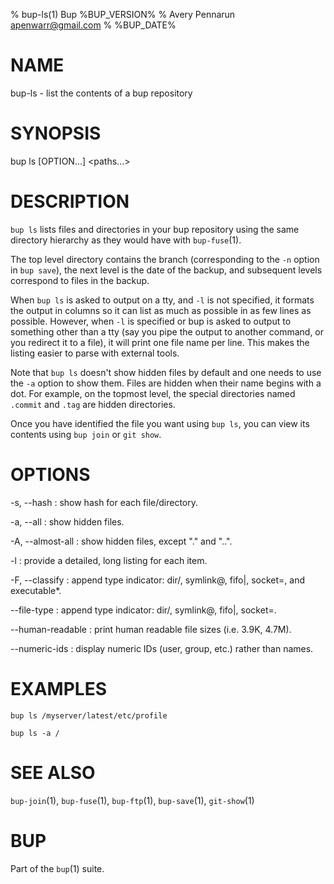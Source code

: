 % bup-ls(1) Bup %BUP_VERSION%
% Avery Pennarun <apenwarr@gmail.com>
% %BUP_DATE%

# NAME

bup-ls - list the contents of a bup repository

# SYNOPSIS

bup ls [OPTION...] \<paths...\>

# DESCRIPTION

`bup ls` lists files and directories in your bup repository
using the same directory hierarchy as they would have with
`bup-fuse`(1).

The top level directory contains the branch (corresponding to
the `-n` option in `bup save`), the next level is the date
of the backup, and subsequent levels correspond to files in
the backup.

When `bup ls` is asked to output on a tty, and `-l` is not specified,
it formats the output in columns so it can list as much as possible in
as few lines as possible. However, when `-l` is specified or bup is
asked to output to something other than a tty (say you pipe the output
to another command, or you redirect it to a file), it will print one
file name per line. This makes the listing easier to parse with
external tools.

Note that `bup ls` doesn't show hidden files by default and one needs to use
the `-a` option to show them. Files are hidden when their name begins with a
dot. For example, on the topmost level, the special directories named `.commit`
and `.tag` are hidden directories.

Once you have identified the file you want using `bup ls`,
you can view its contents using `bup join` or `git show`.

# OPTIONS

-s, \--hash
:   show hash for each file/directory.

-a, \--all
:   show hidden files.

-A, \--almost-all
:   show hidden files, except "." and "..".

-l
:   provide a detailed, long listing for each item.

-F, \--classify
:   append type indicator: dir/, symlink@, fifo|, socket=, and executable*.

\--file-type
:   append type indicator: dir/, symlink@, fifo|, socket=.

\--human-readable
:   print human readable file sizes (i.e. 3.9K, 4.7M).

\--numeric-ids
:   display numeric IDs (user, group, etc.) rather than names.

# EXAMPLES
    bup ls /myserver/latest/etc/profile

    bup ls -a /

# SEE ALSO

`bup-join`(1), `bup-fuse`(1), `bup-ftp`(1), `bup-save`(1), `git-show`(1)

# BUP

Part of the `bup`(1) suite.
